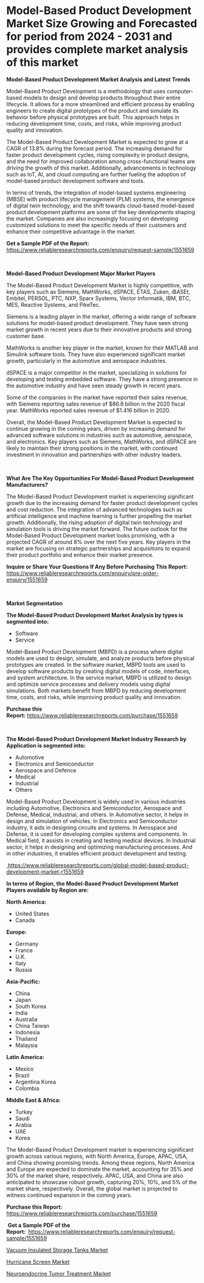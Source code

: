 <p><h1>Model-Based Product Development Market Size Growing and Forecasted for period from 2024 - 2031 and provides complete market analysis of this market</h1></p><p><strong>Model-Based Product Development Market Analysis and Latest Trends</strong></p>
<p><p>Model-Based Product Development is a methodology that uses computer-based models to design and develop products throughout their entire lifecycle. It allows for a more streamlined and efficient process by enabling engineers to create digital prototypes of the product and simulate its behavior before physical prototypes are built. This approach helps in reducing development time, costs, and risks, while improving product quality and innovation.</p><p>The Model-Based Product Development Market is expected to grow at a CAGR of 13.8% during the forecast period. The increasing demand for faster product development cycles, rising complexity in product designs, and the need for improved collaboration among cross-functional teams are driving the growth of this market. Additionally, advancements in technology such as IoT, AI, and cloud computing are further fueling the adoption of model-based product development software and tools. </p><p>In terms of trends, the integration of model-based systems engineering (MBSE) with product lifecycle management (PLM) systems, the emergence of digital twin technology, and the shift towards cloud-based model-based product development platforms are some of the key developments shaping the market. Companies are also increasingly focusing on developing customized solutions to meet the specific needs of their customers and enhance their competitive advantage in the market.</p></p>
<p><strong>Get a Sample PDF of the Report:&nbsp;</strong> <a href="https://www.reliableresearchreports.com/enquiry/request-sample/1551659">https://www.reliableresearchreports.com/enquiry/request-sample/1551659</a></p>
<p>&nbsp;</p>
<p><strong>Model-Based Product Development Major Market Players</strong></p>
<p><p>The Model-Based Product Development Market is highly competitive, with key players such as Siemens, MathWorks, dSPACE, ETAS, Zuken, iBASEt, Embitel, PERSOL, PTC, NXP, Sparx Systems, Vector Informatik, IBM, BTC, MES, Reactive Systems, and PikeTec.</p><p>Siemens is a leading player in the market, offering a wide range of software solutions for model-based product development. They have seen strong market growth in recent years due to their innovative products and strong customer base.</p><p>MathWorks is another key player in the market, known for their MATLAB and Simulink software tools. They have also experienced significant market growth, particularly in the automotive and aerospace industries.</p><p>dSPACE is a major competitor in the market, specializing in solutions for developing and testing embedded software. They have a strong presence in the automotive industry and have seen steady growth in recent years.</p><p>Some of the companies in the market have reported their sales revenue, with Siemens reporting sales revenue of $86.8 billion in the 2020 fiscal year. MathWorks reported sales revenue of $1.416 billion in 2020.</p><p>Overall, the Model-Based Product Development Market is expected to continue growing in the coming years, driven by increasing demand for advanced software solutions in industries such as automotive, aerospace, and electronics. Key players such as Siemens, MathWorks, and dSPACE are likely to maintain their strong positions in the market, with continued investment in innovation and partnerships with other industry leaders.</p></p>
<p>&nbsp;</p>
<p><strong>What Are The Key Opportunities For Model-Based Product Development Manufacturers?</strong></p>
<p><p>The Model-Based Product Development market is experiencing significant growth due to the increasing demand for faster product development cycles and cost reduction. The integration of advanced technologies such as artificial intelligence and machine learning is further propelling the market growth. Additionally, the rising adoption of digital twin technology and simulation tools is driving the market forward. The future outlook for the Model-Based Product Development market looks promising, with a projected CAGR of around 8% over the next five years. Key players in the market are focusing on strategic partnerships and acquisitions to expand their product portfolio and enhance their market presence.</p></p>
<p><strong>Inquire or Share Your Questions If Any Before Purchasing This Report:</strong> <a href="https://www.reliableresearchreports.com/enquiry/pre-order-enquiry/1551659">https://www.reliableresearchreports.com/enquiry/pre-order-enquiry/1551659</a></p>
<p>&nbsp;</p>
<p><strong>Market Segmentation</strong></p>
<p><strong>The Model-Based Product Development Market Analysis by types is segmented into:</strong></p>
<p><ul><li>Software</li><li>Service</li></ul></p>
<p><p>Model-Based Product Development (MBPD) is a process where digital models are used to design, simulate, and analyze products before physical prototypes are created. In the software market, MBPD tools are used to develop software products by creating digital models of code, interfaces, and system architecture. In the service market, MBPD is utilized to design and optimize service processes and delivery models using digital simulations. Both markets benefit from MBPD by reducing development time, costs, and risks, while improving product quality and innovation.</p></p>
<p><strong>Purchase this Report:&nbsp;</strong><a href="https://www.reliableresearchreports.com/purchase/1551659">https://www.reliableresearchreports.com/purchase/1551659</a></p>
<p>&nbsp;</p>
<p><strong>The Model-Based Product Development Market Industry Research by Application is segmented into:</strong></p>
<p><ul><li>Automotive</li><li>Electronics and Semiconductor</li><li>Aerospace and Defence</li><li>Medical</li><li>Industrial</li><li>Others</li></ul></p>
<p><p>Model-Based Product Development is widely used in various industries including Automotive, Electronics and Semiconductor, Aerospace and Defense, Medical, Industrial, and others. In Automotive sector, it helps in design and simulation of vehicles. In Electronics and Semiconductor industry, it aids in designing circuits and systems. In Aerospace and Defense, it is used for developing complex systems and components. In Medical field, it assists in creating and testing medical devices. In Industrial sector, it helps in designing and optimizing manufacturing processes. And in other industries, it enables efficient product development and testing.</p></p>
<p><a href="https://www.reliableresearchreports.com/global-model-based-product-development-market-r1551659">&nbsp;https://www.reliableresearchreports.com/global-model-based-product-development-market-r1551659</a></p>
<p><strong>In terms of Region, the Model-Based Product Development Market Players available by Region are:</strong></p>
<p>
    <p> <strong> North America: </strong>
        <ul>
            <li>United States</li>
            <li>Canada</li>
        </ul>
        </p> 
    <p> <strong> Europe: </strong>
        <ul>
            <li>Germany</li>
            <li>France</li>
            <li>U.K.</li>
            <li>Italy</li>
            <li>Russia</li>
        </ul>
        </p> 
    <p> <strong> Asia-Pacific: </strong>
        <ul>
            <li>China</li>
            <li>Japan</li>
            <li>South Korea</li>
            <li>India</li>
            <li>Australia</li>
            <li>China Taiwan</li>
            <li>Indonesia</li>
            <li>Thailand</li>
            <li>Malaysia</li>
        </ul>
        </p> 
    <p> <strong> Latin America: </strong>
        <ul>
            <li>Mexico</li>
            <li>Brazil</li>
            <li>Argentina Korea</li>
            <li>Colombia</li>
        </ul>
        </p> 
    <p> <strong> Middle East & Africa: </strong>
        <ul>
            <li>Turkey</li>
            <li>Saudi</li>
            <li>Arabia</li>
            <li>UAE</li>
            <li>Korea</li>
        </ul>
    </p>
    </p>
<p><p>The Model-Based Product Development market is experiencing significant growth across various regions, with North America, Europe, APAC, USA, and China showing promising trends. Among these regions, North America and Europe are expected to dominate the market, accounting for 35% and 30% of the market share, respectively. APAC, USA, and China are also anticipated to showcase robust growth, capturing 20%, 10%, and 5% of the market share, respectively. Overall, the global market is projected to witness continued expansion in the coming years.</p></p>
<p><strong>Purchase this Report: </strong><a href="https://www.reliableresearchreports.com/purchase/1551659">https://www.reliableresearchreports.com/purchase/1551659</a></p>
<p>&nbsp;<strong>Get a Sample PDF of the Report:&nbsp;&nbsp;</strong><a href="https://www.reliableresearchreports.com/enquiry/request-sample/1551659">https://www.reliableresearchreports.com/enquiry/request-sample/1551659</a></p>
<p><strong></strong></p>
<p><p><a href="https://www.linkedin.com/pulse/vacuum-insulated-storage-tanks-market-analysis-sze-forecasted-fs0he?trackingId=eREUMYAh23Q8wKZQIZH%2BaQ%3D%3D">Vacuum Insulated Storage Tanks Market</a></p><p><a href="https://www.linkedin.com/pulse/hurricane-screen-market-size-trends-growth-outlook-forecasted-0xgbf?trackingId=SdD2vaK3mbcquQc%2F9sXyhg%3D%3D">Hurricane Screen Market</a></p><p><a href="https://www.linkedin.com/pulse/neuroendocrine-tumor-treatment-market-share-evolution-growth-t01sf?trackingId=c8efulNZDOR3gPJLZPSB8w%3D%3D">Neuroendocrine Tumor Treatment Market</a></p></p>